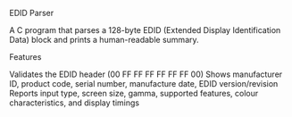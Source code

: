 EDID Parser

A C program that parses a 128-byte EDID (Extended Display Identification Data) block and prints a human-readable summary.

Features

Validates the EDID header (00 FF FF FF FF FF FF 00)
Shows manufacturer ID, product code, serial number, manufacture date, EDID version/revision
Reports input type, screen size, gamma, supported features, colour characteristics, and display timings
